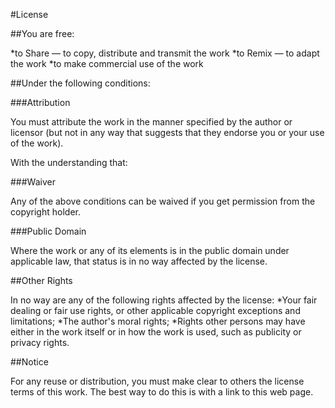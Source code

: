 #License

##You are free:

*to Share — to copy, distribute and transmit the work
*to Remix — to adapt the work
*to make commercial use of the work

##Under the following conditions:

###Attribution

You must attribute the work in the manner specified by the author or licensor (but not in any way that suggests that they endorse you or your use of the work).

With the understanding that:

###Waiver

Any of the above conditions can be waived if you get permission from the copyright holder.

###Public Domain

Where the work or any of its elements is in the public domain under applicable law, that status is in no way affected by the license.

##Other Rights

In no way are any of the following rights affected by the license:
*Your fair dealing or fair use rights, or other applicable copyright exceptions and limitations;
*The author's moral rights;
*Rights other persons may have either in the work itself or in how the work is used, such as publicity or privacy rights.

##Notice

For any reuse or distribution, you must make clear to others the license terms of this work. The best way to do this is with a link to this web page.
